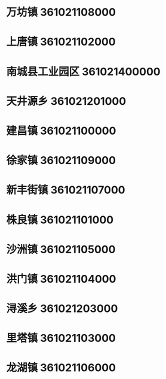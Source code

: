# 万坊镇 361021108000
# 上唐镇 361021102000
# 南城县工业园区 361021400000
# 天井源乡 361021201000
# 建昌镇 361021100000
# 徐家镇 361021109000
# 新丰街镇 361021107000
# 株良镇 361021101000
# 沙洲镇 361021105000
# 洪门镇 361021104000
# 浔溪乡 361021203000
# 里塔镇 361021103000
# 龙湖镇 361021106000
